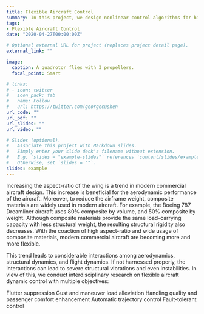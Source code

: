 ```yaml
---
title: Flexible Aircraft Control
summary: In this project, we design nonlinear control algorithms for high aspect-ratio aircraft with the interactions among aerodynamics, structural dynamics, and flight dynamics. 
tags:
- Flexible Aircraft Control
date: "2020-04-27T00:00:00Z"

# Optional external URL for project (replaces project detail page).
external_link: ""

image:
  caption: A quadrotor flies with 3 propellers.
  focal_point: Smart

# links:
# - icon: twitter
#   icon_pack: fab
#   name: Follow
#   url: https://twitter.com/georgecushen
url_code: ""
url_pdf: ""
url_slides: ""
url_video: ""

# Slides (optional).
#   Associate this project with Markdown slides.
#   Simply enter your slide deck's filename without extension.
#   E.g. `slides = "example-slides"` references `content/slides/example-slides.md`.
#   Otherwise, set `slides = ""`.
slides: example
---
```


Increasing the aspect-ratio of the wing is a trend in modern commercial aircraft design. This increase is beneficial for the aerodynamic performance of the aircraft. Moreover, to reduce the airframe weight, composite materials are widely used in modern aircraft. For example, the Boeing 787 Dreamliner aircraft uses 80% composite by volume, and 50% composite by weight. Although composite materials provide the same load-carrying capacity with less structural weight, the resulting structural rigidity also decreases. With the coaction of high aspect-ratio and wide usage of composite materials, modern commercial aircraft are becoming more and more flexible. 

This trend leads to considerable interactions among aerodynamics, structural dynamics, and flight dynamics. If not harnessed properly, the interactions can lead to severe structural vibrations and even instabilities. In view of this, we conduct interdisciplinary research on flexible aircraft dynamic control with multiple objectives:

Flutter suppression 
Gust and maneuver load alleviation 
Handling quality and passenger comfort enhancement
Automatic trajectory control
Fault-tolerant control




